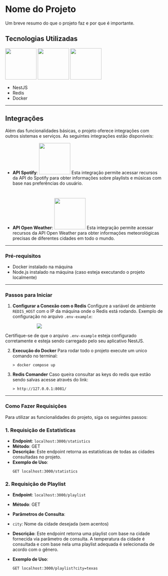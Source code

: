 # Nome do Projeto

Um breve resumo do que o projeto faz e por que é importante.

## Tecnologias Utilizadas
<img src="https://i.ibb.co/dtx6Td0/DOCKERZADA.png" width="100px"> <img src="https://i.ibb.co/1zJs410/REDIS.png" width="100px">  <img src="https://marcoantdeveloper.netlify.app/assets/img/icons/NESTJS.png" width="100px">

- NestJS
- Redis
- Docker
---
## Integrações

Além das funcionalidades básicas, o projeto oferece integrações com outros sistemas e serviços. As seguintes integrações estão disponíveis:

- **API Spotify**:
  <img src="https://i.ibb.co/8mX89Rk/spotify-logo-4-FFDEEE153-seeklogo-com.png" style="width:100px">
  Esta integração permite acessar recursos da API do Spotify para obter informações sobre playlists e músicas com base nas preferências do usuário.
  
  #

- **API Open Weather**:
  <img src="https://i.ibb.co/LZXWyWy/images.png" style="width:100px">
  Esta integração permite acessar recursos da API Open Weather para obter informações meteorológicas precisas de diferentes cidades em todo o mundo.

---
### Pré-requisitos

- Docker instalado na máquina
- Node.js instalado na máquina (caso esteja executando o projeto localmente)
---
### Passos para Iniciar
1. **Configurar a Conexão com o Redis**
   Configure a variável de ambiente `REDIS_HOST` com o IP da máquina onde o Redis está rodando.
   Exemplo de configuração no arquivo `.env-example`:

  <img style="margin-left:20%" src="https://i.ibb.co/3dCf3Hp/image.png">

   Certifique-se de que o arquivo `.env-example` esteja configurado corretamente e esteja sendo carregado pelo seu aplicativo NestJS.

2. **Execução do Docker**
Para rodar todo o projeto execute um unico comando no terminal: 
    ```
    > docker compose up 
    ```

3. **Redis Comander**
Caso queira consultar as keys do redis que estão sendo salvas acesse através do link:
    ```
    > http://127.0.0.1:8081/
    ```
---
### Como Fazer Requisições

Para utilizar as funcionalidades do projeto, siga os seguintes passos:

### 1. Requisição de Estatísticas

- **Endpoint**: `localhost:3000/statistics`
- **Método**: GET
- **Descrição**: Este endpoint retorna as estatísticas de todas as cidades consultadas no projeto.
- **Exemplo de Uso**:
  ```
  GET localhost:3000/statistics
  ```

### 2. Requisição de Playlist

- **Endpoint**: `localhost:3000/playlist`
- **Método**: GET
- **Parâmetros de Consulta**:
- `city`: Nome da cidade desejada (sem acentos)
- **Descrição**: Este endpoint retorna uma playlist com base na cidade fornecida via parâmetro de consulta. A temperatura da cidade é consultada e com base nela uma playlist adequada é selecionada de acordo com o gênero.

- **Exemplo de Uso**:
  ```
  GET localhost:3000/playlist?city=texas
  ```